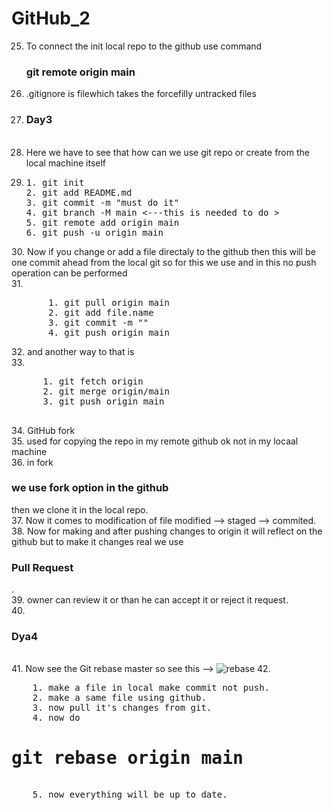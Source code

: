 # GitHub_2
25. To connect the init local repo to the github use command <h3>git remote origin main</h3>
26. .gitignore is filewhich takes the forcefilly untracked files <br>
27. <h3>Day3</h3> <br>
28. Here we have to see that how can we use git repo or create from the local machine itself <br>
29. <pre>
    1. git init
    2. git add README.md
    3. git commit -m "must do it"
    4. git branch -M main <---this is needed to do >   
    5. git remote add origin main <url>
    6. git push -u origin main
</pre> 
30. Now if you change or add a file directaly to the github then this will be one commit ahead from the local git so for this we use and in this no push operation can be performed <br>
31. <pre>
       1. git pull origin main
       2. git add file.name
       3. git commit -m ""
       4. git push origin main
</pre>
32. and another way to that is <br>
33. <pre>
      1. git fetch origin
      2. git merge origin/main
      3. git push origin main
      
</pre>
34. GitHub fork <br>
35. used for copying the repo in my remote github ok not in my locaal machine <br>
36. in fork <h3>we use fork option in the github</h3> then we clone it in the local repo. <br>
37. Now it comes to modification of file modified --> staged --> commited. <br>
38. Now for making and after pushing changes to origin it will reflect on the github but to make it changes real we use <h3>Pull Request</h3>. <br>
39. owner can review it or than he can accept it or reject it request. <br>
40. <h3>Dya4</h3> <br>
41. Now see the Git rebase master so see this --> <img link="https://phoenixnap.com/kb/wp-content/uploads/2023/03/git-rebase-example.png" alt="rebase">
42. <pre>
    1. make a file in local make commit not push.
    2. make a same file using github.
    3. now pull it's changes from git.
    4. now do <h1>git rebase origin main</h1>
    5. now everything will be up to date. 
</pre>